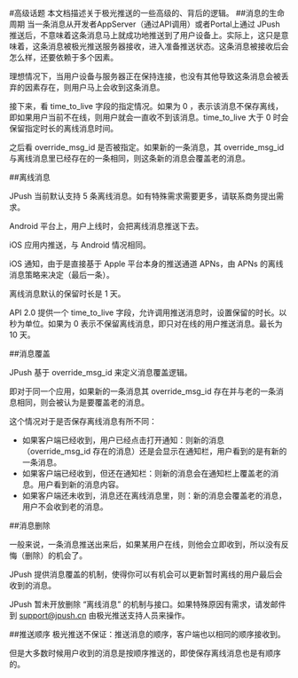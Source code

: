 #高级话题
本文档描述关于极光推送的一些高级的、背后的逻辑。
##消息的生命周期
当一条消息从开发者AppServer（通过API调用）或者Portal上通过 JPush 推送后，不意味着这条消息马上就成功地推送到了用户设备上。实际上，这只是意味着，这条消息被极光推送服务器接收，进入准备推送状态。这条消息被接收后会怎么样，还要依赖于多个因素。

理想情况下，当用户设备与服务器正在保持连接，也没有其他导致这条消息会被丢弃的因素存在，则用户马上会收到这条消息。

接下来，看 time_to_live 字段的指定情况。如果为 0 ，表示该消息不保存离线，即如果用户当前不在线，则用户就会一直收不到该消息。time_to_live 大于 0 时会保留指定时长的离线消息时间。

之后看 override_msg_id 是否被指定。如果新的一条消息，其 override_msg_id 与离线消息里已经存在的一条相同，则这条新的消息会覆盖老的消息。


##离线消息

JPush 当前默认支持 5 条离线消息。如有特殊需求需要更多，请联系商务提出需求。

Android 平台上，用户上线时，会把离线消息推送下去。

iOS 应用内推送，与 Android 情况相同。

iOS 通知，由于是直接基于 Apple 平台本身的推送通道 APNs，由 APNs 的离线消息策略来决定（最后一条）。

离线消息默认的保留时长是 1  天。

API 2.0 提供一个 time_to_live 字段，允许调用推送消息时，设置保留的时长。以秒为单位。如果为 0 表示不保留离线消息，即只对在线的用户推送消息。最长为 10 天。



##消息覆盖

JPush 基于 override_msg_id 来定义消息覆盖逻辑。

即对于同一个应用，如果新的一条消息其 override_msg_id 存在并与老的一条消息相同，则会被认为是要覆盖老的消息。

这个情况对于是否保存离线消息有所不同：

+ 如果客户端已经收到，用户已经点击打开通知：则新的消息（override_msg_id 存在的消息）还是会显示在通知栏，用户看到的是有新的一条消息。
+ 如果客户端已经收到，但还在通知栏：则新的消息会在通知栏上覆盖老的消息。用户看到新的消息内容。
+ 如果客户端还未收到，消息还在离线消息里，则：新的消息会覆盖老的消息，用户不会收到老的消息。
 

##消息删除

一般来说，一条消息推送出来后，如果某用户在线，则他会立即收到，所以没有反悔（删除）的机会了。

JPush 提供消息覆盖的机制，使得你可以有机会可以更新暂时离线的用户最后会收到的消息。

JPush 暂未开放删除 “离线消息” 的机制与接口。如果特殊原因有需求，请发邮件到 [support@jpush.cn](mailto:support@jpush.cn) 由极光推送支持人员来操作。



##推送顺序
极光推送不保证：推送消息的顺序，客户端也以相同的顺序接收到。

但是大多数时候用户收到的消息是按顺序推送的，即使保存离线消息也是有顺序的。
